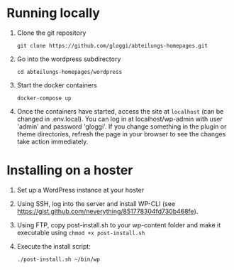 # Running locally

1. Clone the git repository

    ```git clone https://github.com/gloggi/abteilungs-homepages.git```

2. Go into the wordpress subdirectory

    ```cd abteilungs-homepages/wordpress```

3. Start the docker containers

    ```docker-compose up```

4. Once the containers have started, access the site at ```localhost``` (can be changed in .env.local). You can log in at localhost/wp-admin with user 'admin' and password 'gloggi'. If you change something in the plugin or theme directories, refresh the page in your browser to see the changes take action immediately.


# Installing on a hoster

1. Set up a WordPress instance at your hoster

2. Using SSH, log into the server and install WP-CLI (see https://gist.github.com/neverything/851778304fd730b468fe).

3. Using FTP, copy post-install.sh to your wp-content folder and make it executable using ```chmod +x post-install.sh```

4. Execute the install script:

    ```./post-install.sh ~/bin/wp```
